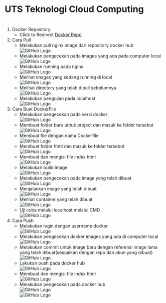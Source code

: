 # UTS Teknologi Cloud Computing <h1>
1. Docker Repository
    * Click to Redirect
    [Docker Repo](https://hub.docker.com/r/achjr/tcc-uts)
1. Cara Pull
    * Melakukan pull nginx image dari repository docker hub     
    ![GitHub Logo](/images/1.png)
    * Melakukan pengecekan pada images yang ada pada computer local     
    ![GitHub Logo](/images/2.png)
    * Melakukan running pada nginx  
    ![GitHub Logo](/images/3.png)
    * Melihat images yang sedang running di local   
    ![GitHub Logo](/images/4.png)
    * Melihat directory yang telah dipull sebelumnya    
    ![GitHub Logo](/images/5.png)
    * Melakukan pengujian pada localhost            
    ![GitHub Logo](/images/6.png)
1. Cara Buat DockerFile
    * Melakukan pengecekan pada versi docker     
    ![GitHub Logo](/images/7.png)
    * Membuat folder baru untuk project dan masuk ke folder tersebut     
    ![GitHub Logo](/images/8.png)
    * Membuat file dengan nama Dockerfile  
    ![GitHub Logo](/images/9.png)
    * Membuat folder html dan masuk ke folder tersebut   
    ![GitHub Logo](/images/10.png)
    * Membuat dan mengisi file index.html   
    ![GitHub Logo](/images/11.png)
    * Melakukan build image            
    ![GitHub Logo](/images/12.png)
    * Melakukan pengecekan pada image yang telah dibuat    
    ![GitHub Logo](/images/13.png)
    * Menjalankan image yang telah dibuat     
    ![GitHub Logo](/images/14.png)
    * Melihat container yang telah dibuat  
    ![GitHub Logo](/images/15.png)
    * Uji coba melalui localhost melalui CMD   
    ![GitHub Logo](/images/16.png)
1. Cara Push
    * Melakukan login dengan username docker     
    ![GitHub Logo](/images/17.png)
    * Melakukan pengecekan docker images yang ada di computer local     
    ![GitHub Logo](/images/18.png)
    * Melakukan commit untuk image baru dengan referensi image lama yang telah dibuat(sesuaikan dengan repo dan akun yang dibuat) 
    ![GitHub Logo](/images/19.png)
    * Lakukan push pada docker hub   
    ![GitHub Logo](/images/20.png)
    * Membuat dan mengisi file index.html   
    ![GitHub Logo](/images/21.png)
    * Melakukan pengecekan pada docker hub            
    ![GitHub Logo](/images/22.png)            
    ![GitHub Logo](/images/23.png)